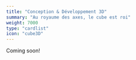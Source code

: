 ```yaml
---
title: "Conception & Développement 3D"
summary: "Au royaume des axes, le cube est roi"
weight: 7000
type: "cardlist"
icon: "cube3D"
---
```


Coming soon!
